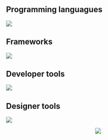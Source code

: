 <!--
**Linkheroes/Linkheroes** is a ✨ _special_ ✨ repository because its `README.md` (this file) appears on your GitHub profile.

Here are some ideas to get you started:

- 🔭 I’m currently working on ...
- 🌱 I’m currently learning ...
- 👯 I’m looking to collaborate on ...
- 🤔 I’m looking for help with ...
- 💬 Ask me about ...
- 📫 How to reach me: ...
- 😄 Pronouns: ...
- ⚡ Fun fact: ...
-->
## Programming languagues
<img src="https://skillicons.dev/icons?i=c,cs,cpp,ruby,js,ts,html,css,php,java,scala,swift,python&perline=13"/>

## Frameworks
<img src="https://skillicons.dev/icons?i=nodejs,electron,react,express,angular,vite,symfony,tailwind" />

## Developer tools
<img src="https://skillicons.dev/icons?i=vscode,visualstudio,neovim,emacs,idea,androidstudio,gradle,github,git,gitlab,firebase,mysql,mongodb,docker"/>

## Designer tools
<img src="https://skillicons.dev/icons?i=figma,xd,ps,ae,pr,ai" />

<p align='center'>
      <img src="https://github-readme-stats.vercel.app/api/top-langs/?username=Linkheroes&hide_border=true&theme=transparent" />
</p>
